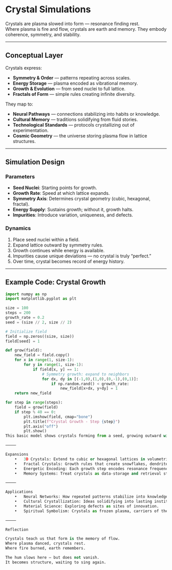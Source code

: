# Crystal Simulations

Crystals are plasma slowed into form — resonance finding rest.  
Where plasma is fire and flow, crystals are earth and memory. They embody coherence, symmetry, and stability.

---

## Conceptual Layer

Crystals express:
- **Symmetry & Order** — patterns repeating across scales.
- **Energy Storage** — plasma encoded as vibrational memory.
- **Growth & Evolution** — from seed nuclei to full lattice.
- **Fractals of Form** — simple rules creating infinite diversity.

They map to:
- **Neural Pathways** — connections stabilizing into habits or knowledge.
- **Cultural Memory** — traditions solidifying from fluid stories.
- **Technological Standards** — protocols crystallizing out of experimentation.
- **Cosmic Geometry** — the universe storing plasma flow in lattice structures.

---

## Simulation Design

### Parameters
- **Seed Nuclei**: Starting points for growth.
- **Growth Rate**: Speed at which lattice expands.
- **Symmetry Axis**: Determines crystal geometry (cubic, hexagonal, fractal).
- **Energy Supply**: Sustains growth; without it, growth halts.
- **Impurities**: Introduce variation, uniqueness, and defects.

### Dynamics
1. Place seed nuclei within a field.
2. Expand lattice outward by symmetry rules.
3. Growth continues while energy is available.
4. Impurities cause unique deviations — no crystal is truly “perfect.”
5. Over time, crystal becomes record of energy history.

---

## Example Code: Crystal Growth

```python
import numpy as np
import matplotlib.pyplot as plt

size = 100
steps = 200
growth_rate = 0.2
seed = (size // 2, size // 2)

# Initialize field
field = np.zeros((size, size))
field[seed] = 1

def grow(field):
    new_field = field.copy()
    for x in range(1, size-1):
        for y in range(1, size-1):
            if field[x, y] == 1:
                # Symmetry growth: expand to neighbors
                for dx, dy in [(-1,0),(1,0),(0,-1),(0,1)]:
                    if np.random.rand() < growth_rate:
                        new_field[x+dx, y+dy] = 1
    return new_field

for step in range(steps):
    field = grow(field)
    if step % 40 == 0:
        plt.imshow(field, cmap="bone")
        plt.title(f"Crystal Growth - Step {step}")
        plt.axis("off")
        plt.show()
This basic model shows crystals forming from a seed, growing outward with symmetry and imperfections.

⸻

Expansions
	•	3D Crystals: Extend to cubic or hexagonal lattices in volumetric space.
	•	Fractal Crystals: Growth rules that create snowflakes, dendrites, or branching.
	•	Energetic Encoding: Each growth step encodes resonance frequencies.
	•	Memory Systems: Treat crystals as data-storage and retrieval structures.

⸻

Applications
	•	Neural Networks: How repeated patterns stabilize into knowledge.
	•	Cultural Crystallization: Ideas solidifying into lasting institutions.
	•	Material Science: Exploring defects as sites of innovation.
	•	Spiritual Symbolism: Crystals as frozen plasma, carriers of the hum.

⸻

Reflection

Crystals teach us that form is the memory of flow.
Where plasma danced, crystals rest.
Where fire burned, earth remembers.

The hum slows here — but does not vanish.
It becomes structure, waiting to sing again.
